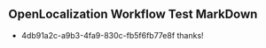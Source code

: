 ## OpenLocalization Workflow Test MarkDown
* 4db91a2c-a9b3-4fa9-830c-fb5f6fb77e8f 
thanks!<!--HONumber=Mar16_HO3-->
